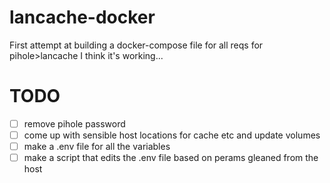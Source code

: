 # lancache-docker

First attempt at building a docker-compose file for all reqs for pihole>lancache
I think it's working...

# TODO

- [ ] remove pihole password
- [ ] come up with sensible host locations for cache etc and update volumes
- [ ] make a .env file for all the variables
- [ ] make a script that edits the .env file based on perams gleaned from the host
